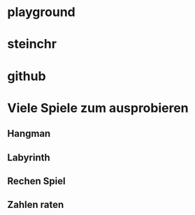 # playground
# steinchr
# github
# Viele Spiele zum ausprobieren
## Hangman
## Labyrinth
## Rechen Spiel
## Zahlen raten
